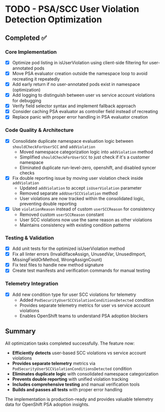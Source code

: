 # TODO - PSA/SCC User Violation Detection Optimization

## Completed ✅

### Core Implementation
- [x] Optimize pod listing in isUserViolation using client-side filtering for user-annotated pods
- [x] Move PSA evaluator creation outside the namespace loop to avoid recreating it repeatedly
- [x] Add early return if no user-annotated pods exist in namespace (optimization)
- [x] Add logging to distinguish between user vs service account violations for debugging
- [x] Verify field selector syntax and implement fallback approach
- [x] Consider caching PSA evaluator as controller field instead of recreating
- [x] Replace panic with proper error handling in PSA evaluator creation

### Code Quality & Architecture
- [x] Consolidate duplicate namespace evaluation logic between `shouldCheckForUserSCC` and `addViolation`
  - Moved namespace categorization logic into `addViolation` method
  - Simplified `shouldCheckForUserSCC` to just check if it's a customer namespace
  - Eliminated duplicate run-level-zero, openshift, and disabled syncer checks
- [x] Fix double reporting issue by moving user violation check inside `addViolation`
  - Updated `addViolation` to accept `isUserViolation` parameter
  - Removed separate `addUserSCCViolation` method
  - User violations are now tracked within the consolidated logic, preventing double reporting
- [x] Use `violationReason` instead of custom `userSCCReason` for consistency
  - Removed custom `userSCCReason` constant
  - User SCC violations now use the same reason as other violations
  - Maintains consistency with existing condition patterns

### Testing & Validation
- [x] Add unit tests for the optimized isUserViolation method
- [x] Fix all linter errors (InvalidIfaceAssign, UnusedVar, UnusedImport, MissingFieldOrMethod, WrongAssignCount)
- [x] Fix test files to handle new method signature
- [x] Create test manifests and verification commands for manual testing

### Telemetry Integration
- [x] Add new condition type for user SCC violations for telemetry
  - Added `PodSecurityUserSCCViolationConditionsDetected` condition
  - Provides separate telemetry metrics for user vs service account violations
  - Enables OpenShift teams to understand PSA adoption blockers

## Summary
All optimization tasks completed successfully. The feature now:
- **Efficiently detects** user-based SCC violations vs service account violations
- **Provides separate telemetry** metrics via `PodSecurityUserSCCViolationConditionsDetected` condition
- **Eliminates duplicate logic** with consolidated namespace categorization
- **Prevents double reporting** with unified violation tracking
- **Includes comprehensive testing** and manual verification tools
- **Builds and passes all tests** with proper error handling

The implementation is production-ready and provides valuable telemetry data for OpenShift PSA adoption insights.